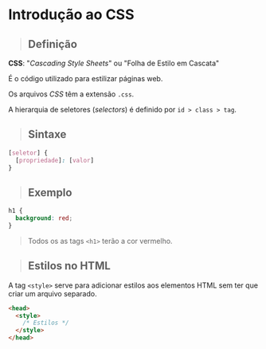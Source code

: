 # Introdução ao CSS

> ## **Definição**

**CSS**: "*Cascading Style Sheets*" ou "Folha de Estilo em Cascata"

É o código utilizado para estilizar páginas web.

Os arquivos *CSS* têm a extensão `.css`.

A hierarquia de seletores (*selectors*) é definido por `id > class > tag`.

> ## **Sintaxe**

```css
[seletor] {
  [propriedade]: [valor]
}
```

> ## **Exemplo**

```css
h1 {
  background: red;
}
```

> Todos os as tags `<h1>` terão a cor vermelho.

> ## **Estilos no HTML**

A tag `<style>` serve para adicionar estilos aos elementos HTML sem ter que criar um arquivo separado.

```html
<head>
  <style>
    /* Estilos */
  </style>
</head>
```